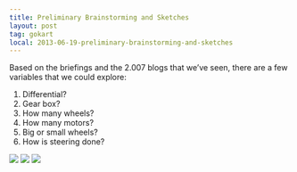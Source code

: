 ```yaml
---
title: Preliminary Brainstorming and Sketches
layout: post
tag: gokart
local: 2013-06-19-preliminary-brainstorming-and-sketches
---
```


Based on the briefings and the 2.007 blogs that we’ve seen, there are a few variables that we could explore:

<ol>
	<li>Differential?</li>
	<li>Gear box?</li>
	<li>How many wheels?</li>
	<li>How many motors?</li>
	<li>Big or small wheels?</li>
	<li>How is steering done?</li>
</ol>

<img src="/images/{{page.local}}/1.jpg">
<img src="/images/{{page.local}}/2.jpg">
<img src="/images/{{page.local}}/3.jpg">